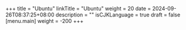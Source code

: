 +++
title = "Ubuntu"
linkTitle = "Ubuntu"
weight = 20
date = 2024-09-26T08:37:25+08:00
description = ""
isCJKLanguage = true
draft = false
[menu.main]
	weight = -200
+++